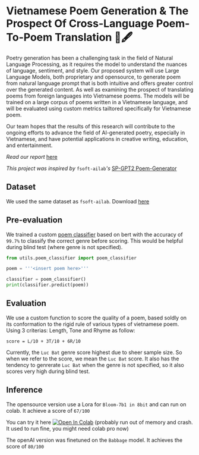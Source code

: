 # Vietnamese Poem Generation & The Prospect Of Cross-Language Poem-To-Poem Translation 📜🖋️

Poetry generation has been a challenging task in the field of Natural Language Processing, as it requires the model to understand the nuances of language, sentiment, and style. Our proposed system will use Large Language Models, both proprietary and opensource, to generate poem from natural language prompt that is both intuitive and offers greater control over the generated content. As well as examining the prospect of translating poems from foreign languages into Vietnamese poems. The models will be trained on a large corpus of poems written in a Vietnamese language, and will be evaluated using custom metrics tailtored specifically for Vietnamese poem.

Our team hopes that the results of this research will contribute to the ongoing efforts to advance the
field of AI-generated poetry, especially in Vietnamese, and have potential applications in creative writing,
education, and entertainment.

_Read our report_ [here](VNese-poem-generation-&-poem-translation.pdf)

_This project was inspired by_ ```fsoft-ailab```_'s_ [SP-GPT2 Poem-Generator](https://github.com/fsoft-ailab/Poem-Generator)

## Dataset
We used the same dataset as ```fsoft-ailab```. Download [here](https://github.com/fsoft-ailab/Poem-Generator/raw/master/dataset/poems_dataset.zip)

## Pre-evaluation

We trained a custom [poem classifier](utils/poem_classifier.py) based on bert with the accuracy of ```99.7%``` to classify the correct genre before scoring. This would be helpful during blind test (where genre is not specified).

```python
from utils.poem_classifier import poem_classifier

poem = '''<insert poem here>'''

classifier = poem_classifier()
print(classifier.predict(poem))
```

## Evaluation

We use a custom function to score the quality of a poem, based soldly on its conformation to the rigid rule of various types of vietnamese poem. Using 3 criterias: Length, Tone and Rhyme as follow:

```score = L/10 + 3T/10 + 6R/10```

Currently, the ```Luc Bat``` genre score highest due to sheer sample size. So when we refer to the score, we mean the ```Luc Bat``` score. It also has the tendency to genrerate ```Luc Bat``` when the genre is not specified, so it also scores very high during blind test.

## Inference

The opensource version use a Lora for ```Bloom-7b1 in 8bit``` and can run on colab. It achieve a score of ```67/100```

You can try it here [![Open In Colab](https://colab.research.google.com/assets/colab-badge.svg)](https://colab.research.google.com/drive/1Mw_MsCix-NeUGRu77E-BkkvW6tut-AI-?usp=sharing) (probably run out of memory and crash. It used to run fine, you might need colab pro now)

The openAI version was finetuned on the ```Babbage``` model. It achieves the score of ```80/100```
